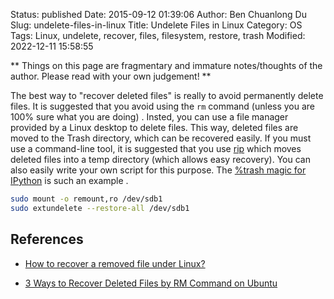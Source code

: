 Status: published
Date: 2015-09-12 01:39:06
Author: Ben Chuanlong Du
Slug: undelete-files-in-linux
Title: Undelete Files in Linux
Category: OS
Tags: Linux, undelete, recover, files, filesystem, restore, trash
Modified: 2022-12-11 15:58:55

**
Things on this page are
fragmentary and immature notes/thoughts of the author.
Please read with your own judgement!
**

The best way to "recover deleted files"
is really to avoid permanently delete files.
It is suggested that you avoid using the `rm` command
(unless you are 100% sure what you are doing)
.
Insted,
you can use a file manager provided by a Linux desktop to delete files.
This way, 
deleted files are moved to the Trash directory,
which can be recovered easily.
If you must use a command-line tool,
it is suggested that you use 
[rip](https://github.com/nivekuil/rip)
which moves deleted files into a temp directory 
(which allows easy recovery).
You can also easily write your own script for this purpose.
The 
[%trash magic for IPython](https://github.com/legendu-net/icon/blob/dev/utils/data/ipython/startup.ipy#L111)
is such an example
.

```bash
sudo mount -o remount,ro /dev/sdb1
sudo extundelete --restore-all /dev/sdb1 
```

## References

- [How to recover a removed file under Linux?](https://superuser.com/questions/150027/how-to-recover-a-removed-file-under-linux)

- [3 Ways to Recover Deleted Files by RM Command on Ubuntu](https://recoverit.wondershare.com/file-recovery/recover-deleted-files-by-rm-command-on-ubuntu.html)

